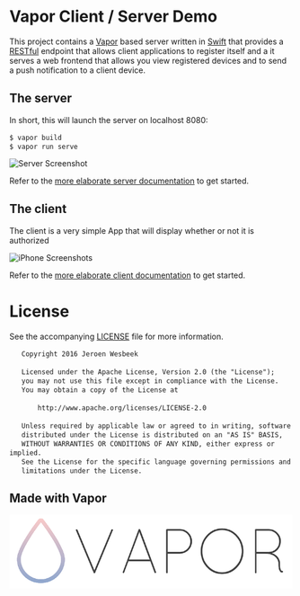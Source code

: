 # Vapor Client / Server Demo

This project contains a [Vapor](http://vapor.codes) based server written in [Swift](http://swift.org) that provides a [RESTful](https://en.wikipedia.org/wiki/Representational_state_transfer) endpoint that allows client applications to register itself and a it serves a web frontend that allows you view registered devices and to send a push notification to a client device.

## The server

In short, this will launch the server on localhost 8080:

```
$ vapor build 
$ vapor run serve
```

![Server Screenshot](https://cloud.githubusercontent.com/assets/1049693/20183385/672434c8-a765-11e6-9a4d-20228edfc9a8.png)

Refer to the [more elaborate server documentation](https://github.com/4np/Example-APNS-Client-and-Server/tree/master/server) to get started.

## The client

The client is a very simple App that will display whether or not it is authorized 

![iPhone Screenshots](https://cloud.githubusercontent.com/assets/1049693/20183202/d3215cec-a764-11e6-9953-b9b46b75c90a.png)

Refer to the [more elaborate client documentation](https://github.com/4np/Example-APNS-Client-and-Server/tree/master/client) to get started.

# License

See the accompanying [LICENSE](https://github.com/4np/Example-APNS-Client-and-Server/blob/master/LICENSE) file for more information.

```
   Copyright 2016 Jeroen Wesbeek

   Licensed under the Apache License, Version 2.0 (the "License");
   you may not use this file except in compliance with the License.
   You may obtain a copy of the License at

       http://www.apache.org/licenses/LICENSE-2.0

   Unless required by applicable law or agreed to in writing, software
   distributed under the License is distributed on an "AS IS" BASIS,
   WITHOUT WARRANTIES OR CONDITIONS OF ANY KIND, either express or implied.
   See the License for the specific language governing permissions and
   limitations under the License.
```

## Made with Vapor

![Vapor Logo](https://raw.githubusercontent.com/4np/Example-APNS-Client-and-Server/master/server/Public/images/vapor-logo.png)